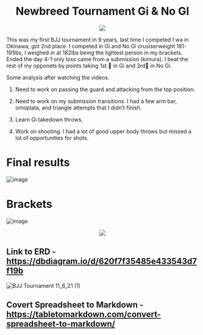 <h1 align="center"> Newbreed Tournament Gi & No GI</h1>
<p align="center">
 <img src="https://user-images.githubusercontent.com/74512335/141805783-ffede77a-05e1-48af-ad18-91d5de6b8602.PNG") />
 </p>       

This was my first BJJ tournament in 9 years, last time I competed I wa in Okinawa, got 2nd place. I competed in Gi and No Gi crusiserweight 181-191lbs, I weighed in at 182lbs being the lightest person in my brackets. Ended the day 4-1 only loss came from a submission (kimura). I beat the rest of my opponets by points taking 1st 🥇 in Gi and 3rd🥉 in No Gi. 

Some analysis after watching the videos.

1. Need to work on passing the guard and attacking from the top position.

2. Need to work on my submission transitions. I had a few arm bar, omoplata, and triangle attempts that I didn’t finish.

3. Learn Gi takedown throws.

4. Work on shooting. I had a lot of good upper body throws but missed a lot of opportunities for shots.

# Final results
![image](https://user-images.githubusercontent.com/74512335/141808965-462d8b82-3c26-436f-820e-cf75e4a9742d.png)

# Brackets
![image](https://user-images.githubusercontent.com/74512335/141808280-b05a523f-3368-4146-b7d6-90f98ec892e0.png)

<p align="center">
<img src="https://user-images.githubusercontent.com/74512335/141808477-36e917b9-cd8f-4469-b437-f62551d29855.png") />
 </p> 

## Link to ERD - https://dbdiagram.io/d/620f7f35485e433543d7f19b
![BJJ Tournament 11_6_21 (1)](https://user-images.githubusercontent.com/74512335/157871200-4d04045f-786d-40ae-9fdc-52883fcc223b.png)

## Covert Spreadsheet to Markdown - https://tabletomarkdown.com/convert-spreadsheet-to-markdown/
